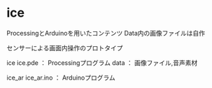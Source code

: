 # ice
ProcessingとArduinoを用いたコンテンツ
Data内の画像ファイルは自作

センサーによる画面内操作のプロトタイプ

ice
    ice.pde ：  Processingプログラム
    data    ：  画像ファイル,音声素材

ice_ar
    ice_ar.ino  ：   Arduinoプログラム
